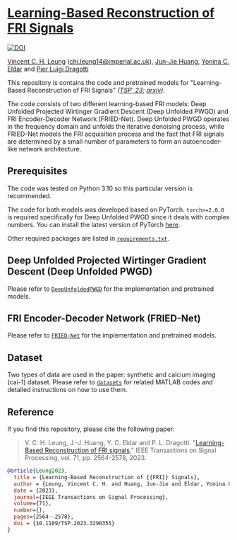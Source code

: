 # [Learning-Based Reconstruction of FRI Signals](https://ieeexplore.ieee.org/document/10169093)
[![DOI](https://zenodo.org/badge/638943101.svg)](https://zenodo.org/badge/latestdoi/638943101)

[Vincent C. H. Leung](https://www.imperial.ac.uk/people/chi.leung14) ([chi.leung14@imperial.ac.uk](mailto:chi.leung14@imperial.ac.uk)), [Jun-Jie Huang](https://jjhuangcs.github.io/), [Yonina C. Eldar](https://www.weizmann.ac.il/math/yonina/) and [Pier Luigi Dragotti](https://www.commsp.ee.ic.ac.uk/~pld/)

This repository is contains the code and pretrained models for "Learning-Based Reconstruction of FRI Signals" _([TSP' 23](https://ieeexplore.ieee.org/document/10169093); [arxiv](https://arxiv.org/abs/2212.08758))_. 

The code consists of two different learning-based FRI models: Deep Unfolded Projected Wirtinger Gradient Descent (Deep Unfolded PWGD) and FRI Encoder-Decoder Network (FRIED-Net). Deep Unfolded PWGD operates in the frequency domain and unfolds the iterative denoising process, while FRIED-Net models the FRI acquisition process and the fact that FRI signals are determined by a small number of parameters to form an autoencoder-like network architecture. 

## Prerequisites
The code was tested on Python 3.10 so this particular version is recommended. 

The code for both models was developed based on PyTorch. `torch>=2.0.0` is required specifically for Deep Unfolded PWGD since it deals with complex numbers. You can install the latest version of PyTorch [here](https://pytorch.org/get-started/locally/).

Other required packages are listed in [`requirements.txt`](requirements.txt).

## Deep Unfolded Projected Wirtinger Gradient Descent (Deep Unfolded PWGD)
Please refer to [`DeepUnfoldedPWGD`](DeepUnfoldedPWGD) for the implementation and pretrained models. 

## FRI Encoder-Decoder Network (FRIED-Net)
Please refer to [`FRIED-Net`](FRIED-Net) for the implementation and pretrained models.

## Dataset
Two types of data are used in the paper: synthetic and calcium imaging (cai-1) dataset. Please refer to [`datasets`](datasets) for related MATLAB codes and detailed instructions on how to use them.

## Reference
If you find this repository, please cite the following paper:

>V. C. H. Leung, J.-J. Huang, Y. C. Eldar and P. L. Dragotti. "[Learning-Based
Reconstruction of FRI signals](https://ieeexplore.ieee.org/document/10169093)," IEEE Transactions on Signal Processing, vol. 71, pp. 2564-2578, 2023.

```bibtex
@article{Leung2023,
  title = {Learning-Based Reconstruction of {{FRI}} Signals},
  author = {Leung, Vincent C. H. and Huang, Jun-Jie and Eldar, Yonina C. and Dragotti, Pier Luigi},
  date = {2023},
  journal={IEEE Transactions on Signal Processing},
  volume={71},
  number={},
  pages={2564--2578},
  doi = {10.1109/TSP.2023.3290355}
}
```